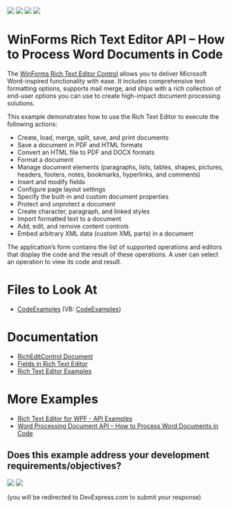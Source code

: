 <!-- default badges list -->
![](https://img.shields.io/endpoint?url=https://codecentral.devexpress.com/api/v1/VersionRange/128612208/24.2.1%2B)
[![](https://img.shields.io/badge/Open_in_DevExpress_Support_Center-FF7200?style=flat-square&logo=DevExpress&logoColor=white)](https://supportcenter.devexpress.com/ticket/details/E5219)
[![](https://img.shields.io/badge/📖_How_to_use_DevExpress_Examples-e9f6fc?style=flat-square)](https://docs.devexpress.com/GeneralInformation/403183)
[![](https://img.shields.io/badge/💬_Leave_Feedback-feecdd?style=flat-square)](#does-this-example-address-your-development-requirementsobjectives)
<!-- default badges end -->
# WinForms Rich Text Editor API – How to Process Word Documents in Code

The [WinForms Rich Text Editor Control](https://www.devexpress.com/products/net/controls/winforms/rich_editor/) allows you to deliver Microsoft Word-inspired functionality with ease. It includes comprehensive text formatting options, supports mail merge, and ships with a rich collection of end-user options you can use to create high-impact document processing solutions.

This example demonstrates how to use the Rich Text Editor to execute the following actions:

- Create, load, merge, split, save, and print documents
- Save a document in PDF and HTML formats
- Convert an HTML file to PDF and DOCX formats
- Format a document
- Manage document elements (paragraphs, lists, tables, shapes, pictures, headers, footers, notes, bookmarks, hyperlinks, and comments)
- Insert and modify fields
- Configure page layout settings
- Specify the built-in and custom document properties
- Protect and unprotect a document
- Create character, paragraph, and linked styles
- Import formatted text to a document
- Add, edit, and remove content controls
- Embed arbitrary XML data (custom XML parts) in a document

The application’s form contains the list of supported operations and editors that display the code and the result of these operations. A user can select an operation to view its code and result.

# Files to Look At

* [CodeExamples](./CS/RichEditAPISample/CodeExamples/) (VB: [CodeExamples](./VB/RichEditAPISample/CodeExamples/))

# Documentation

* [RichEditControl Document](https://docs.devexpress.com/WindowsForms/6262/controls-and-libraries/rich-text-editor/rich-edit-control-document)
* [Fields in Rich Text Editor](https://docs.devexpress.com/WindowsForms/11166/controls-and-libraries/rich-text-editor/fields)
* [Rich Text Editor Examples](https://docs.devexpress.com/WindowsForms/5806/controls-and-libraries/rich-text-editor/examples)

# More Examples

* [Rich Text Editor for WPF - API Examples](https://github.com/DevExpress-Examples/wpf-richedit-document-api)
* [Word Processing Document API – How to Process Word Documents in Code](https://github.com/DevExpress-Examples/word-document-api-examples)
<!-- feedback -->
## Does this example address your development requirements/objectives?

[<img src="https://www.devexpress.com/support/examples/i/yes-button.svg"/>](https://www.devexpress.com/support/examples/survey.xml?utm_source=github&utm_campaign=winforms-richedit-document-api&~~~was_helpful=yes) [<img src="https://www.devexpress.com/support/examples/i/no-button.svg"/>](https://www.devexpress.com/support/examples/survey.xml?utm_source=github&utm_campaign=winforms-richedit-document-api&~~~was_helpful=no)

(you will be redirected to DevExpress.com to submit your response)
<!-- feedback end -->
